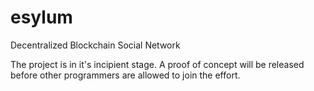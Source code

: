 # esylum
Decentralized Blockchain Social Network

The project is in it's incipient stage. A proof of concept will be released before other programmers are allowed to join the effort.

